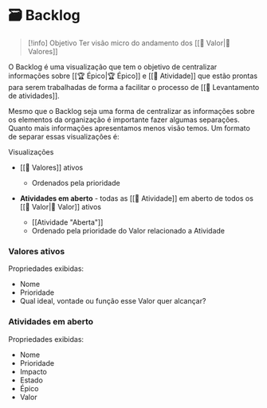 # 🗃️ Backlog

> [!info] Objetivo
> Ter visão micro do andamento dos [[🌟 Valor|🌟 Valores]]

O Backlog é uma visualização que tem o objetivo de centralizar informações sobre [[🏆 Épico|🏆 Épico]] e [[🚧 Atividade]] que estão prontas para serem trabalhadas de forma a facilitar o processo de [[📆 Levantamento de atividades]].

Mesmo que o Backlog seja uma forma de centralizar as informações sobre os elementos da organização é importante fazer algumas separações. Quanto mais informações apresentamos menos visão temos. Um formato de separar essas visualizações é:

Visualizações

- [[🌟 Valores]] ativos
	- Ordenados pela prioridade

- **Atividades em aberto** - todas as [[🚧 Atividade]] em aberto de todos os [[🌟 Valor|🌟 Valor]] ativos
	- [[Atividade "Aberta"]]
	- Ordenado pela prioridade do Valor relacionado a Atividade

### Valores ativos

Propriedades exibidas:
- Nome
- Prioridade
- Qual ideal, vontade ou função esse Valor quer alcançar?

### Atividades em aberto

Propriedades exibidas:
- Nome
- Prioridade
- Impacto
- Estado
- Épico
- Valor

